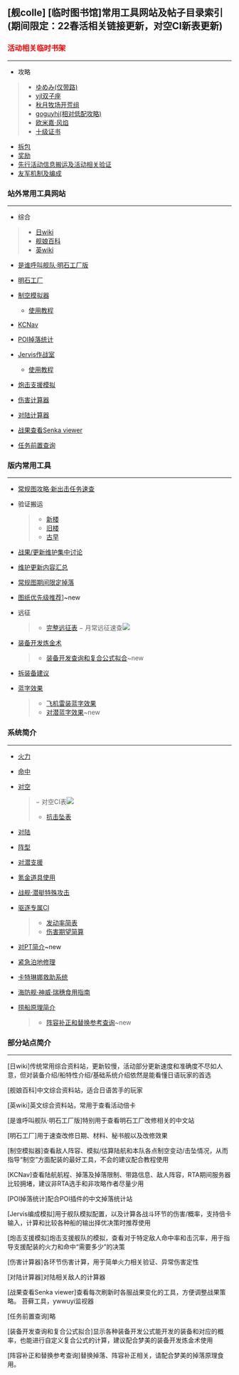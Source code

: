 ## [舰colle] [临时图书馆]常用工具网站及帖子目录索引(期间限定：22春活相关链接更新，对空CI新表更新)

### <font color=red>活动相关临时书架</font>
****

- 攻略

 > - [ゆめみ(仅带路)](https://bbs.nga.cn/read.php?tid=32074646)
 > - [yjl双子座](https://bbs.nga.cn/read.php?tid=32070617)
 > - [秋月牧场开荒组](https://bbs.nga.cn/read.php?tid=32064522)
 > - [goguyhj(相对低配攻略)](https://bbs.nga.cn/read.php?tid=32059828)
 > - [欧米嘉·风焰](https://bbs.nga.cn/read.php?tid=32072112)
 > - [ 十级证书](https://bbs.nga.cn/read.php?tid=32098397)

- [拆包](https://bbs.nga.cn/read.php?tid=32074535)
- [奖励](https://bbs.nga.cn/read.php?tid=32072382)
- [先行活动信息搬运及活动相关验证](https://bbs.nga.cn/read.php?tid=32068658)
- [友军机制及编成](https://bbs.nga.cn/read.php?tid=22929296)

### 站外常用工具网站
****

- 综合

 > - [日wiki](https://wikiwiki.jp/kancolle/)
 > - [舰娘百科](https://zh.kcwiki.cn/wiki/%E8%88%B0%E5%A8%98%E7%99%BE%E7%A7%91)
 > - [英wiki](https://kancolle.fandom.com/wiki/KanColle_Wiki)

- [是谁呼叫舰队·明石工厂版](https://yuubari.fleet.moe/arsenal/)

- [明石工厂](https://akashi-list.me/)

- [制空模拟器](https://noro6.github.io/kcTools/)
   - [使用教程](https://bbs.nga.cn/read.php?tid=28272123)

- [KCNav](https://kc.piro.moe/nav/#/)

- [POI掉落统计](https://db.kcwiki.org/drop/)

- [Jervis作战室](https://jervis.vercel.app/)
   - [使用教程](https://bbs.nga.cn/read.php?tid=32651343)

- [炮击支援模拟](https://yuich1.github.io/kcHitTool/)

- [伤害计算器](http://kancollecalc.web.fc2.com/damage.html)

- [ 对陆计算器](https://dube116.github.io/installation-calculator/)

- [战果查看Senka viewer](https://senka.su/)

- [任务前置查询](https://richelieu-manager.net/)

### 版内常用工具
****

- [常规图攻略·新出击任务速查](https://bbs.nga.cn/read.php?tid=23451223)

- 验证搬运
   > - [新楼](https://bbs.nga.cn/read.php?tid=25399261)
   > - [旧楼](https://bbs.nga.cn/read.php?tid=15861779)
   > - [古早](https://bbs.nga.cn/thread.php?key=%E6%A3%80%E8%AF%81&fid=-7202235)

- [战果/更新维护集中讨论](https://bbs.nga.cn/thread.php?key=%E9%9B%86%E4%B8%AD%E8%AE%A8%E8%AE%BA&fid=-7202235)

- [维护更新内容汇总](https://bbs.nga.cn/read.php?tid=28138124)

- [常规图期间限定掉落](https://bbs.nga.cn/read.php?tid=17109984)

- [图纸优先级推荐](https://bbs.nga.cn/read.php?tid=29107384)]~new

- 远征
   > - [完整远征表](https://docs.google.com/spreadsheets/d/1bKwHBxtQhNfxE4PAzYaFlbiO_soQTFi3dG1U4nh9njs/edit#gid=339808739)
   > − 月常远征速查![](https://img.nga.178.com/attachments/mon_202110/07/-4ada3Q179-fl73ZeT3cSyd-lh.png#alt=)

- [装备开发炼金术](https://bbs.nga.cn/read.php?tid=21053815)
   > - [装备开发查询和复合公式拟合](https://xn--uesr8qr0rdwk.cn/kc-development-tools/)~new

- [拆装备建议](https://bbs.nga.cn/read.php?tid=27360397)

- [蓝字效果](https://bbs.nga.cn/read.php?pid=520064111&opt=128)
   > - [飞机雷装蓝字效果](https://bbs.nga.cn/read.php?tid=27928741)
   > - [对潜蓝字效果](https://bbs.nga.cn/read.php?tid=28729637)~new

### 系统简介
****

- [火力](https://bbs.nga.cn/read.php?tid=15132877)

- [命中](https://bbs.nga.cn/read.php?tid=17805762)

- [对空](https://bbs.nga.cn/read.php?tid=27369587)
   > − 对空CI表![](https://img.nga.178.com/attachments/mon_202206/12/-4ada3Q2q-cd2rZzT3cStq-1aj.jpg#alt=)
   > - [抗击坠表](https://docs.google.com/spreadsheets/d/1cfV8sHvX1vMEQcckQaG1cBCXWctnS0P_GT9z74EotPw/edit?usp=sharing)

- [对陆](https://bbs.nga.cn/read.php?tid=16936146)

- [阵型](https://bbs.nga.cn/read.php?tid=29152157)

- [对潜支援](https://bbs.nga.cn/read.php?tid=17877775)

- [氪金道具使用](https://bbs.nga.cn/read.php?tid=27304136)

- [战舰·潜艇特殊攻击](https://bbs.nga.cn/read.php?tid=24621157)

- [驱逐专属CI](https://bbs.nga.cn/read.php?tid=26804759)
   > - [发动率简表](https://docs.google.com/spreadsheets/d/1aV3dgGuqpB-TLPDVvcq0BoHMmbeI0A7YaQg7-Nu3GKs/edit?usp=sharing)
   > - [伤害期望简算](https://docs.google.com/spreadsheets/d/1-8KstPkflZoHwzBxdk-pNRQ5t5IiopSLpwbDSrlyng0/edit?usp=sharing)

- [对PT简介](https://bbs.nga.cn/read.php?tid=30455886)~new

- [紧急泊地修理](https://bbs.nga.cn/read.php?tid=27271118)

- [卡特琳娜救助系统](https://bbs.nga.cn/read.php?tid=26450746)

- [海防舰·神威·瑞穗食用指南](https://bbs.nga.cn/read.php?tid=23015479)

- [捞船原理简介](https://bbs.nga.cn/read.php?tid=27581615)
   > - [阵容补正和替换参考查询](https://fourinone41.github.io/kancolle-replay/droptables.html)~new

### 部分站点简介
****

[日wiki]传统常用综合资料站，更新较慢，活动部分更新速度和准确度不尽如人意，但对装备介绍/船特性介绍/基础系统介绍依然是能看懂日语玩家的首选

[舰娘百科]中文综合资料站，适合日语苦手的玩家

[英wiki]英文综合资料站，常用于查看活动倍卡

[是谁呼叫舰队·明石工厂版]特别用于查看明石工厂改修相关的中文站

[明石工厂]用于速查改修日期、材料、秘书舰以及改修效果

[制空模拟器]查看敌人阵容、模拟/估算陆航和本队各点制空变动/击坠情况，从而指导“制空”方面配装的最好工具，不会的建议配合教程使用

[KCNav]查看陆航航程、掉落及掉落限制、带路信息、敌人阵容，RTA期间服务器比较拥堵，建议非RTA选手和非攻略作者尽量少用

[POI掉落统计]配合POI插件的中文掉落统计站

[Jervis编成模拟]用于舰队模拟配置，以及计算各战斗环节的伤害/概率，支持倍卡输入，计算和比较各种船的输出择优决策时推荐使用

[炮击支援模拟]炮击支援舰队的模拟，查看对于特定敌人命中率和击沉率，用于指导支援配装的火力和命中“需要多少”的决策

[伤害计算器]各环节伤害计算，用于简单火力相关验证、异常伤害定性

[对陆计算器]对陆相关敌人的计算器

[战果查看Senka viewer]查看每次刷新时各服战果变化的工具，方便调整战果策略。 苔藓工具，ywwuyi监视器

[任务前置查询]略

[装备开发查询和复合公式拟合]显示各种装备开发公式能开发的装备和对应的概率，也能进行自定义复合公式的计算，建议配合梦美的装备开发炼金术使用

[阵容补正和替换参考查询]替换掉落、阵容补正相关，请配合梦美的掉落原理食用。
